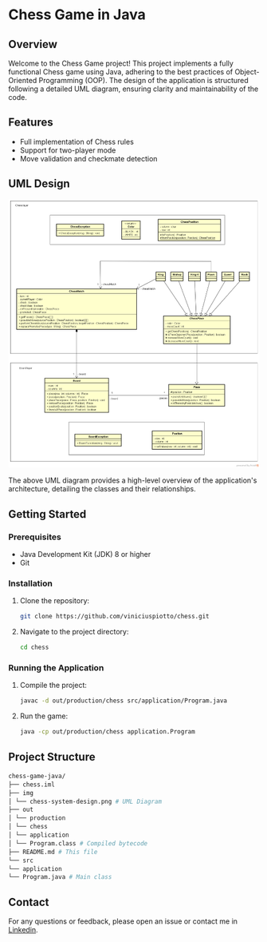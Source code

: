 # Chess Game in Java

## Overview
Welcome to the Chess Game project! This project implements a fully functional Chess game using Java, adhering to the best practices of Object-Oriented Programming (OOP). The design of the application is structured following a detailed UML diagram, ensuring clarity and maintainability of the code.

## Features
- Full implementation of Chess rules
- Support for two-player mode
- Move validation and checkmate detection

## UML Design
![UML Diagram](/img/chess-system-design.png)

The above UML diagram provides a high-level overview of the application's architecture, detailing the classes and their relationships.

## Getting Started
### Prerequisites
- Java Development Kit (JDK) 8 or higher
- Git

### Installation
1. Clone the repository:
    ```bash
    git clone https://github.com/viniciuspiotto/chess.git
    ```
2. Navigate to the project directory:
    ```bash
    cd chess
    ```

### Running the Application
1. Compile the project:
    ```bash
    javac -d out/production/chess src/application/Program.java
    ```
2. Run the game:
    ```bash
    java -cp out/production/chess application.Program
    ```

## Project Structure

```bash
chess-game-java/
├── chess.iml
├── img
│ └── chess-system-design.png # UML Diagram
├── out
│ └── production
│ └── chess
│ └── application
│ └── Program.class # Compiled bytecode
├── README.md # This file
└── src
└── application
└── Program.java # Main class
```

## Contact
For any questions or feedback, please open an issue or contact me in [Linkedin](https://br.linkedin.com/in/viniciushpiotto).